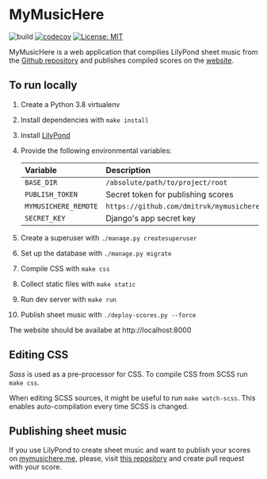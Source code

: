 # MyMusicHere

![build](https://github.com/dmitrvk/mymusichere-app/workflows/build/badge.svg)
[![codecov](https://codecov.io/gh/dmitrvk/mymusichere-app/branch/master/graph/badge.svg)](https://codecov.io/gh/dmitrvk/mymusichere-app)
[![License: MIT](https://img.shields.io/badge/License-MIT-green.svg)](https://opensource.org/licenses/MIT)

MyMusicHere is a web application
that compilies LilyPond sheet music from the
[Github repository](http://github.com/dmitrvk/mymusichere)
and publishes compiled scores on the
[website](http://www.mymusichere.me).


## To run locally

1. Create a Python 3.8 virtualenv

2. Install dependencies with `make install`

3. Install [LilyPond](https://lilypond.org)

4. Provide the following environmental variables:

    | Variable             | Description                              |
    | :------------------- | :--------------------------------------- |
    | `BASE_DIR`           | `/absolute/path/to/project/root`         |
    | `PUBLISH_TOKEN`      | Secret token for publishing scores       |
    | `MYMUSICHERE_REMOTE` | `https://github.com/dmitrvk/mymusichere` |
    | `SECRET_KEY`         | Django's app secret key                  |

5. Create a superuser with `./manage.py createsuperuser`

6. Set up the database with `./manage.py migrate`

7. Compile CSS with `make css`

8. Collect static files with `make static`

9. Run dev server with `make run`

10. Publish sheet music with `./deploy-scores.py --force`

The website should be availabe at http://localhost:8000


## Editing CSS

*Sass* is used as a pre-processor for CSS.
To compile CSS from SCSS run `make css`.

When editing SCSS sources, it might be useful to run `make watch-scss`.
This enables auto-compilation every time SCSS is changed.


## Publishing sheet music

If you use LilyPond to create sheet music
and want to publish your scores on
[mymusichere.me](https://www.mymusichere.me),
please, visit
[this repository](https://github.com/dmitrvk/mymusichere)
and create pull request with your score.
